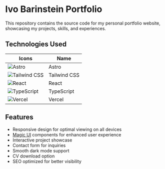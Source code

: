 # Ivo Barinstein Portfolio
This repository contains the source code for my personal portfolio website, showcasing my projects, skills, and experiences.

## Technologies Used
|Icons|Name|
|-|-|
|![Astro](https://cdn.simpleicons.org/astro/astro)|Astro|
|![Tailwind CSS](https://cdn.simpleicons.org/tailwindcss/tailwindcss)|Tailwind CSS|
|![React](https://cdn.simpleicons.org/react/react)|React|
|![TypeScript](https://cdn.simpleicons.org/typescript/typescript)|TypeScript|
|![Vercel](https://cdn.simpleicons.org/vercel/vercel)|Vercel|


## Features
- Responsive design for optimal viewing on all devices
- [Magic UI](https://magicui.design/) components for enhanced user experience
- Interactive project showcase
- Contact form for inquiries
- Smooth dark mode support
- CV download option
- SEO optimized for better visibility

